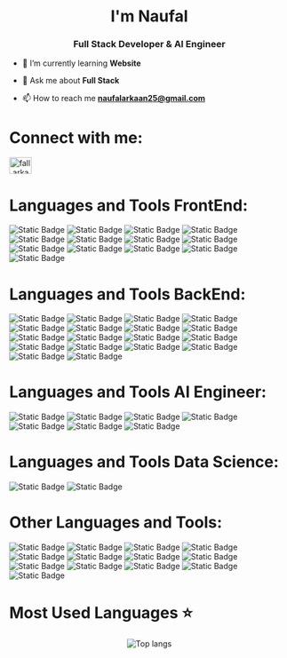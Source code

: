<h1 align="center">I'm Naufal</h1>
<h3 align="center">Full Stack Developer & AI Engineer</h3>

- 🌱 I’m currently learning **Website**

- 💬 Ask me about **Full Stack**

- 📫 How to reach me **naufalarkaan25@gmail.com**

# Connect with me:
<p align="left">
<a href="https://instagram.com/fall.arkaan" target="blank"><img align="center" src="https://raw.githubusercontent.com/rahuldkjain/github-profile-readme-generator/master/src/images/icons/Social/instagram.svg" alt="fall.arkaan" height="30" width="40" /></a>
</p>

# Languages and Tools FrontEnd:
![Static Badge](https://img.shields.io/badge/HTML5-orange?style=for-the-badge&logo=html5&labelColor=black)
![Static Badge](https://img.shields.io/badge/CSS3-blue?style=for-the-badge&logo=css3&labelColor=black)
![Static Badge](https://img.shields.io/badge/BOOTSTARP-purple?style=for-the-badge&logo=bootstrap&labelColor=black)
![Static Badge](https://img.shields.io/badge/FIGMA-yellow?style=for-the-badge&logo=figma&labelColor=black)
![Static Badge](https://img.shields.io/badge/JAVASCRIPT-yellow?style=for-the-badge&logo=javascript&labelColor=black)
![Static Badge](https://img.shields.io/badge/VUEJS-green?style=for-the-badge&logo=vue.js&labelColor=black)
![Static Badge](https://img.shields.io/badge/NUXTJS-green?style=for-the-badge&logo=nuxt.js&labelColor=black)
![Static Badge](https://img.shields.io/badge/NETLIFY-green?style=for-the-badge&logo=netlify&labelColor=black)
![Static Badge](https://img.shields.io/badge/REACTJS-blue?style=for-the-badge&logo=react&labelColor=black)
![Static Badge](https://img.shields.io/badge/NEXTJS-white?style=for-the-badge&logo=next.js&labelColor=black)
![Static Badge](https://img.shields.io/badge/TAILWIND%20CSS-blue?style=for-the-badge&logo=tailwindcss&labelColor=black)
![Static Badge](https://img.shields.io/badge/Typescript-blue?style=for-the-badge&logo=typescript&labelColor=black)
![Static Badge](https://img.shields.io/badge/VERCEL-grey?style=for-the-badge&logo=vercel&labelColor=black)



# Languages and Tools BackEnd:
![Static Badge](https://img.shields.io/badge/FIREBASE-yellow?style=for-the-badge&logo=firebase&labelColor=black)
![Static Badge](https://img.shields.io/badge/GIT-orange?style=for-the-badge&logo=git&labelColor=black)
![Static Badge](https://img.shields.io/badge/POSTMAN-orange?style=for-the-badge&logo=postman&labelColor=black)
![Static Badge](https://img.shields.io/badge/PHP-blue?style=for-the-badge&logo=php&labelColor=black)
![Static Badge](https://img.shields.io/badge/LARAVEL-red?style=for-the-badge&logo=laravel&labelColor=black)
![Static Badge](https://img.shields.io/badge/LARAGON-blue?style=for-the-badge&logo=laragon&labelColor=black)
![Static Badge](https://img.shields.io/badge/MYSQL-blue?style=for-the-badge&logo=MYSQL&labelColor=black)
![Static Badge](https://img.shields.io/badge/NODE.JS-green?style=for-the-badge&logo=node.js&labelColor=black)
![Static Badge](https://img.shields.io/badge/PHP%20MY%20ADMIN%20-yellow?style=for-the-badge&logo=phpmyadmin&labelColor=black)
![Static Badge](https://img.shields.io/badge/COMPOSER%20-gray?style=for-the-badge&logo=composer&labelColor=black)
![Static Badge](https://img.shields.io/badge/NPM-red?style=for-the-badge&logo=npm&labelColor=black)
![Static Badge](https://img.shields.io/badge/HAPI-grey?style=for-the-badge&logo=hapi&label=hapi.js%20framework&labelColor=black)
![Static Badge](https://img.shields.io/badge/NODEMON-green?style=for-the-badge&logo=nodemon&labelColor=black)
![Static Badge](https://img.shields.io/badge/ESLint-purple?style=for-the-badge&logo=eslint&labelColor=black)
![Static Badge](https://img.shields.io/badge/aws.cloud-orange?style=for-the-badge&logo=amazon&labelColor=black)
![Static Badge](https://img.shields.io/badge/GO-blue?style=for-the-badge&logo=go&labelColor=black)
![Static Badge](https://img.shields.io/badge/POSTGRESQL-blue?style=for-the-badge&logo=postgresql&labelColor=black)
![Static Badge](https://img.shields.io/badge/DBEAVER-GREY?style=for-the-badge&logo=dbeaver&labelColor=black)



# Languages and Tools AI Engineer:
![Static Badge](https://img.shields.io/badge/python-blue?style=for-the-badge&logo=python&labelColor=black)
![Static Badge](https://img.shields.io/badge/OPENCV-purple?style=for-the-badge&logo=opencv&labelColor=black)
![Static Badge](https://img.shields.io/badge/numpy-blue?style=for-the-badge&logo=numpy&labelColor=black)
![Static Badge](https://img.shields.io/badge/jupyter-orange?style=for-the-badge&logo=jupyter&labelColor=black)
![Static Badge](https://img.shields.io/badge/caffe%20Deep%20Learning%20-red?style=for-the-badge&label=Caffe&labelColor=black)
![Static Badge](https://img.shields.io/badge/Tensorflow-orange?style=for-the-badge&logo=Tensorflow&labelColor=black)
![Static Badge](https://img.shields.io/badge/Keras-red?style=for-the-badge&logo=Keras&labelColor=black)



# Languages and Tools Data Science:
![Static Badge](https://img.shields.io/badge/Anaconda-green?style=for-the-badge&logo=anaconda&labelColor=black)
![Static Badge](https://img.shields.io/badge/R-blue?style=for-the-badge&logo=R&labelColor=black)




# Other Languages and Tools:
![Static Badge](https://img.shields.io/badge/GITHUB-grey?style=for-the-badge&logo=github&labelColor=black)
![Static Badge](https://img.shields.io/badge/VSCODE-blue?style=for-the-badge&logo=visualstudiocode&labelColor=black)
![Static Badge](https://img.shields.io/badge/WINDOWS-blue?style=for-the-badge&logo=windows&labelColor=black)
![Static Badge](https://img.shields.io/badge/C%2B%2B-blue?style=for-the-badge&logo=C%2B%2B&labelColor=black)
![Static Badge](https://img.shields.io/badge/CANVA-blue?style=for-the-badge&logo=canva&labelColor=black)
![Static Badge](https://img.shields.io/badge/Linux-yellow?style=for-the-badge&logo=Linux&labelColor=black)
![Static Badge](https://img.shields.io/badge/Kali%20Linux-blue?style=for-the-badge&logo=kali%20linux&labelColor=black)
![Static Badge](https://img.shields.io/badge/ubuntu-orange?style=for-the-badge&logo=ubuntu&labelColor=black)
![Static Badge](https://img.shields.io/badge/Code%20Blocks-green?style=for-the-badge&logo=CodeBlocks&labelColor=black)
![Static Badge](https://img.shields.io/badge/C-blue?style=for-the-badge&logo=C&labelColor=black)
![Static Badge](https://img.shields.io/badge/NOTION-grey?style=for-the-badge&logo=notion&labelColor=black)
![Static Badge](https://img.shields.io/badge/Java%20Language-red?style=for-the-badge&label=Java&labelColor=black)
![Static Badge](https://img.shields.io/badge/INTELLIJ%20IDEA-purple?style=for-the-badge&logo=intellij%20IDEA&labelColor=black)




# Most Used Languages ⭐

<div align="center">
<img alt="Top langs" src="https://github-readme-stats.vercel.app/api/top-langs/?username=NaufalArkaan&layout=compact&&langs_count=10"/>
</div>












